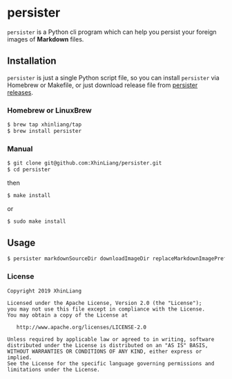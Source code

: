 # persister

`persister` is a Python cli program which can help you persist your foreign images of **Markdown** files.

## Installation

`persister` is just a single Python script file, so  you can install `persister` via Homebrew or Makefile, or just download release file from [persister releases](https://github.com/XhinLiang/persister/releases).

### Homebrew or LinuxBrew

```bash
$ brew tap xhinliang/tap
$ brew install persister
```

### Manual

```bash
$ git clone git@github.com:XhinLiang/persister.git
$ cd persister
```
then
```bash
$ make install
```
or
```bash
$ sudo make install
```

## Usage

```bash
$ persister markdownSourceDir downloadImageDir replaceMarkdownImagePrefix
```

### License

```
Copyright 2019 XhinLiang

Licensed under the Apache License, Version 2.0 (the "License");
you may not use this file except in compliance with the License.
You may obtain a copy of the License at

   http://www.apache.org/licenses/LICENSE-2.0

Unless required by applicable law or agreed to in writing, software
distributed under the License is distributed on an "AS IS" BASIS,
WITHOUT WARRANTIES OR CONDITIONS OF ANY KIND, either express or implied.
See the License for the specific language governing permissions and
limitations under the License.
```